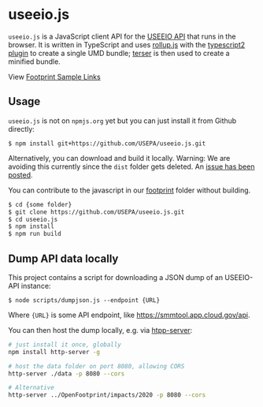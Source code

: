 # useeio.js
`useeio.js` is a JavaScript client API for the [USEEIO
API](https://github.com/USEPA/USEEIO_API) that runs in the browser. It is written in TypeScript and uses [rollup.js](https://rollupjs.org) with the [typescript2 plugin](https://www.npmjs.com/package/rollup-plugin-typescript2) to create a single UMD bundle; [terser](https://terser.org/) is then used to create a minified bundle.

View [Footprint Sample Links](footprint)

## Usage

`useeio.js` is not on `npmjs.org` yet but you can just install it from Github directly:

```
$ npm install git+https://github.com/USEPA/useeio.js.git
```

Alternatively, you can download and build it locally.
Warning: We are avoiding this currently since the `dist` folder gets deleted. An [issue has been posted](https://github.com/USEPA/useeio.js/issues/2).

You can contribute to the javascript in our [footprint](footprint) folder without building.

```bash
$ cd {some folder}
$ git clone https://github.com/USEPA/useeio.js.git
$ cd useeio.js
$ npm install
$ npm run build
```


## Dump API data locally
This project contains a script for downloading a JSON dump of an USEEIO-API instance:

```
$ node scripts/dumpjson.js --endpoint {URL}
```
Where `{URL}` is some API endpoint, like https://smmtool.app.cloud.gov/api.

You can then host the dump locally, e.g. via [htpp-server](https://www.npmjs.com/package/http-server):


```bash
# just install it once, globally
npm install http-server -g

# host the data folder on port 8080, allowing CORS
http-server ./data -p 8080 --cors

# Alternative
http-server ../OpenFootprint/impacts/2020 -p 8080 --cors
```